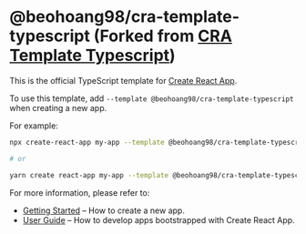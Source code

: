 # @beohoang98/cra-template-typescript (Forked from [CRA Template Typescript](https://github.com/facebook/create-react-app/tree/master/packages/cra-template-typescript))

This is the official TypeScript template for [Create React App](https://github.com/facebook/create-react-app).

To use this template, add `--template @beohoang98/cra-template-typescript` when creating a new app.

For example:

```sh
npx create-react-app my-app --template @beohoang98/cra-template-typescript

# or

yarn create react-app my-app --template @beohoang98/cra-template-typescript
```

For more information, please refer to:

- [Getting Started](https://create-react-app.dev/docs/getting-started) – How to create a new app.
- [User Guide](https://create-react-app.dev) – How to develop apps bootstrapped with Create React App.
